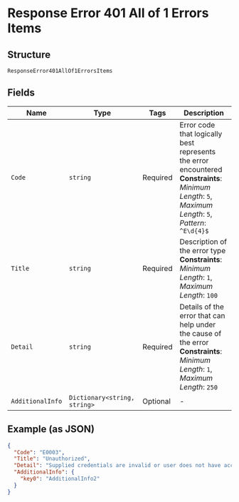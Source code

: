 
# Response Error 401 All of 1 Errors Items

## Structure

`ResponseError401AllOf1ErrorsItems`

## Fields

| Name | Type | Tags | Description |
|  --- | --- | --- | --- |
| `Code` | `string` | Required | Error code that logically best represents the error encountered<br>**Constraints**: *Minimum Length*: `5`, *Maximum Length*: `5`, *Pattern*: `^E\d{4}$` |
| `Title` | `string` | Required | Description of the error type<br>**Constraints**: *Minimum Length*: `1`, *Maximum Length*: `100` |
| `Detail` | `string` | Required | Details of the error that can help under the cause of the error<br>**Constraints**: *Minimum Length*: `1`, *Maximum Length*: `250` |
| `AdditionalInfo` | `Dictionary<string, string>` | Optional | - |

## Example (as JSON)

```json
{
  "Code": "E0003",
  "Title": "Unauthorized",
  "Detail": "Supplied credentials are invalid or user does not have access to the operation.",
  "AdditionalInfo": {
    "key0": "AdditionalInfo2"
  }
}
```

